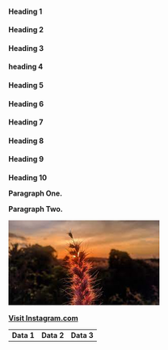 <!DOCTYPE html>
<html>
<title>HTML Tutorial</title>
<body>

<h4>Heading 1
<h4>Heading 2
<h4>Heading 3
<h4>heading 4
<h4>Heading 5
<h4>Heading 6
<h4>Heading 7
<h4>Heading 8
<h4>Heading 9
<h4>Heading 10
  
<body>  

<p>Paragraph One.</p>
<p>Paragraph Two.</p>
  
<aside><img src="flower.jpeg" alt="Flower">

  <a href="https://www.instagram.com/ack_1453">Visit Instagram.com</a>
  <table>
  <tr>
    <td>Data 1</td>
    <td>Data 2</td>
    <td>Data 3</td>
  </tr>
</table>

